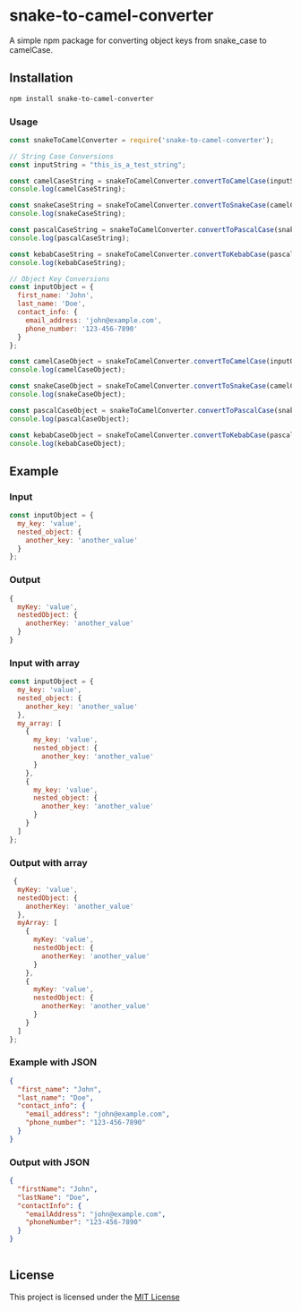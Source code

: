 # snake-to-camel-converter

A simple npm package for converting object keys from snake_case to camelCase.

## Installation

```bash
npm install snake-to-camel-converter
```

### Usage

```javascript
const snakeToCamelConverter = require('snake-to-camel-converter');

// String Case Conversions
const inputString = "this_is_a_test_string";

const camelCaseString = snakeToCamelConverter.convertToCamelCase(inputString);
console.log(camelCaseString);

const snakeCaseString = snakeToCamelConverter.convertToSnakeCase(camelCaseString);
console.log(snakeCaseString);

const pascalCaseString = snakeToCamelConverter.convertToPascalCase(snakeCaseString);
console.log(pascalCaseString);

const kebabCaseString = snakeToCamelConverter.convertToKebabCase(pascalCaseString);
console.log(kebabCaseString);

// Object Key Conversions
const inputObject = {
  first_name: 'John',
  last_name: 'Doe',
  contact_info: {
    email_address: 'john@example.com',
    phone_number: '123-456-7890'
  }
};

const camelCaseObject = snakeToCamelConverter.convertToCamelCase(inputObject);
console.log(camelCaseObject);

const snakeCaseObject = snakeToCamelConverter.convertToSnakeCase(camelCaseObject);
console.log(snakeCaseObject);

const pascalCaseObject = snakeToCamelConverter.convertToPascalCase(snakeCaseObject);
console.log(pascalCaseObject);

const kebabCaseObject = snakeToCamelConverter.convertToKebabCase(pascalCaseObject);
console.log(kebabCaseObject);

```
## Example 

### Input

```javascript
const inputObject = {
  my_key: 'value',
  nested_object: {
    another_key: 'another_value'
  }
};
```

### Output

```javascript
{
  myKey: 'value',
  nestedObject: {
    anotherKey: 'another_value'
  }
}
```

### Input with array

```javascript
const inputObject = {
  my_key: 'value',
  nested_object: {
    another_key: 'another_value'
  },
  my_array: [
    {
      my_key: 'value',
      nested_object: {
        another_key: 'another_value'
      }
    },
    {
      my_key: 'value',
      nested_object: {
        another_key: 'another_value'
      }
    }
  ]
};
```

### Output with array

```javascript
 {
  myKey: 'value',
  nestedObject: {
    anotherKey: 'another_value'
  },
  myArray: [
    {
      myKey: 'value',
      nestedObject: {
        anotherKey: 'another_value'
      }
    },
    {
      myKey: 'value',
      nestedObject: {
        anotherKey: 'another_value'
      }
    }
  ]
};

```
### Example with JSON


```json
{
  "first_name": "John",
  "last_name": "Doe",
  "contact_info": {
    "email_address": "john@example.com",
    "phone_number": "123-456-7890"
  }
}

```

### Output with JSON

```json
{
  "firstName": "John",
  "lastName": "Doe",
  "contactInfo": {
    "emailAddress": "john@example.com",
    "phoneNumber": "123-456-7890"
  }
}
  
  ```

## License

This project is licensed under the [MIT License](https://choosealicense.com/licenses/mit/)